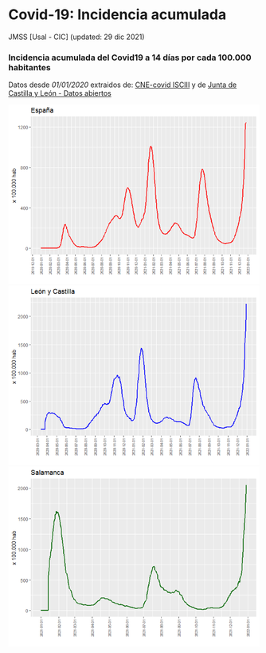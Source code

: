 Covid-19: Incidencia acumulada
================
JMSS \[Usal - CIC\]
(updated: 29 dic 2021)

### Incidencia acumulada del Covid19 a 14 días por cada 100.000 habitantes

Datos desde *01/01/2020* extraidos de: [CNE-covid
ISCIII](https://cnecovid.isciii.es/covid19) y de [Junta de Castilla y
León - Datos
abiertos](https://analisis.datosabiertos.jcyl.es/pages/home/)

![](README_files/figure-gfm/graficos-1.png)<!-- -->![](README_files/figure-gfm/graficos-2.png)<!-- -->![](README_files/figure-gfm/graficos-3.png)<!-- -->

